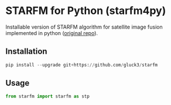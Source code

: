 # STARFM for Python (starfm4py)

Installable version of STARFM algorithm for satellite image fusion implemented in python ([original repo](https://github.com/nmileva/starfm4py)).

## Installation

```python
pip install --upgrade git+https://github.com/gluck3/starfm
```

## Usage 

```python
from starfm import starfm as stp
```
